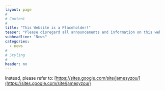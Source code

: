 ```yaml
---
layout: page
#
# Content
#
title: "This Website is a Placeholder!"
teaser: "Please disregard all announcements and information on this website, as it is still a work in progress."
subheadline: "News"
categories:
  - news
#
# Styling
#
header: no
---
```


Instead, please refer to: [https://sites.google.com/site/jamesyzou/](https://sites.google.com/site/jamesyzou/)